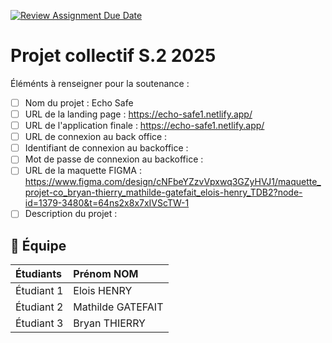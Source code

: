[![Review Assignment Due Date](https://classroom.github.com/assets/deadline-readme-button-22041afd0340ce965d47ae6ef1cefeee28c7c493a6346c4f15d667ab976d596c.svg)](https://classroom.github.com/a/F_6McqTJ)
# Projet collectif S.2 2025

Éléménts à renseigner pour la soutenance :

- [ ] Nom du projet : Echo Safe
- [ ] URL de la landing page : https://echo-safe1.netlify.app/
- [ ] URL de l'application finale : https://echo-safe1.netlify.app/
- [ ] URL de connexion au back office : 
- [ ] Identifiant de connexion au backoffice :
- [ ] Mot de passe de connexion au backoffice :
- [ ] URL de la maquette FIGMA : https://www.figma.com/design/cNFbeYZzvVpxwq3GZyHVJ1/maquette_projet-co_bryan-thierry_mathilde-gatefait_elois-henry_TDB2?node-id=1379-3480&t=64ns2x8x7xIVScTW-1
- [ ] Description du projet :

## 🚀 Équipe

| Étudiants    | Prénom NOM  |
| :----------- | :---------- |
| Étudiant 1   | Elois HENRY |
| Étudiant 2   | Mathilde GATEFAIT |
| Étudiant 3   | Bryan THIERRY |

